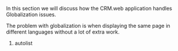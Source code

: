 <properties date="2016-06-24"
SortOrder="8"
/>

 

In this section we will discuss how the CRM.web application handles Globalization issues.

The problem with globalization is when displaying the same page in different languages without a lot of extra work.

1. autolist
